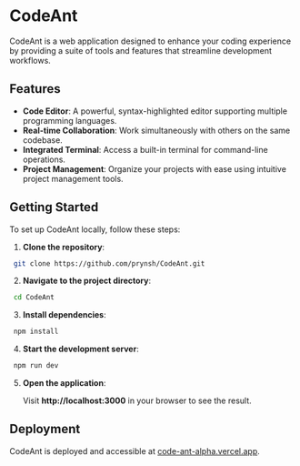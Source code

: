 # CodeAnt

CodeAnt is a web application designed to enhance your coding experience by providing a suite of tools and features that streamline development workflows.

## Features

- **Code Editor**: A powerful, syntax-highlighted editor supporting multiple programming languages.
- **Real-time Collaboration**: Work simultaneously with others on the same codebase.
- **Integrated Terminal**: Access a built-in terminal for command-line operations.
- **Project Management**: Organize your projects with ease using intuitive project management tools.

## Getting Started

To set up CodeAnt locally, follow these steps:

1. **Clone the repository**:

  ```bash
   git clone https://github.com/prynsh/CodeAnt.git
   ```
2. **Navigate to the project directory**:

  ```bash
   cd CodeAnt
  ```
3. **Install dependencies**:
  ```bash
   npm install
  ```
4. **Start the development server**:
  ```bash
   npm run dev
  ```
5. **Open the application**:

   Visit **http://localhost:3000** in your browser to see the result.

## Deployment

CodeAnt is deployed and accessible at [code-ant-alpha.vercel.app](https://code-ant-alpha.vercel.app).



